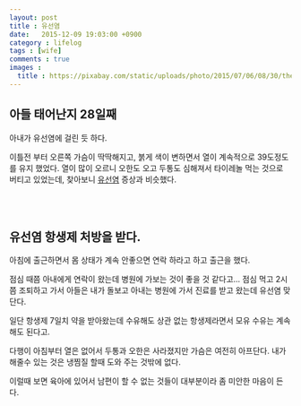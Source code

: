 ```yaml
---
layout: post
title : 유선염
date:   2015-12-09 19:03:00 +0900
category : lifelog
tags : [wife]
comments : true
images :
  title : https://pixabay.com/static/uploads/photo/2015/07/06/08/30/thermometer-833085_960_720.jpg
---
```


## 아들 태어난지 28일째

아내가 유선염에 걸린 듯 하다.

이틀전 부터 오른쪽 가슴이 딱딱해지고, 붉게 색이 변하면서 열이 계속적으로 39도정도를 유지 했었다. 열이 많이 오르니 오한도 오고 두통도 심해져서 타이레놀 먹는 것으로 버티고 있었는데, 찾아보니 [유선염](http://terms.naver.com/entry.nhn?docId=2119856&cid=51004&categoryId=51004) 증상과 비슷했다.

<!--more-->
<br/><br/>

## 유선염 항생제 처방을 받다.

아침에 출근하면서 몸 상태가 계속 안좋으면 연락 하라고 하고 출근을 했다.

점심 때쯤 아내에게 연락이 왔는데 병원에 가보는 것이 좋을 것 같다고... 점심 먹고 2시쯤 조퇴하고 가서 아들은 내가 돌보고 아내는 병원에 가서 진료를 받고 왔는데 유선염 맞단다.

일단 항생제 7일치 약을 받아왔는데 수유해도 상관 없는 항생제라면서 모유 수유는 계속 해도 된다고.

다행이 아침부터 열은 없어서 두통과 오한은 사라졌지만 가슴은 여전히 아프단다. 내가 해줄수 있는 것은 냉찜질 할때 도와 주는 것밖에 없다.

이럴때 보면 육아에 있어서 남편이 할 수 없는 것들이 대부분이라 좀 미안한 마음이 든다.

